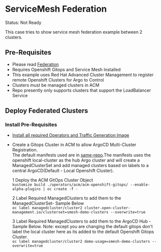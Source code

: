 # ServiceMesh Federation
Status: Not Ready  

This case tries to show service mesh federation example between 2 clusters.

## Pre-Requisites  

- Please read [Federation](https://docs.openshift.com/container-platform/4.9/service_mesh/v2x/ossm-federation.html)
- Requires Openshift Gitops and Service Mesh Installed
- This example uses Red Hat Advanced Cluster Management to register remote Openshift Clusters for Argo to Control  
- Clusters must be managed clusters in ACM  
- Repo presently only supports clusters that support the LoadBalancer Service

## Deploy Federated Clusters

### Install Pre-Requisites

- [Install all required Operators and Traffic Generation Image](https://github.com/sa-ne/servicemesh-demos#status---working-but-no-checks-for-pre-requisites-yet-commands-might-have-to-be-run-multiple-times)
  
- Create a Gitops Cluster in ACM to allow ArgoCD Multi-Cluster Registration.  
  The default manifests used are in [same-repo](https://github.com/sa-ne/servicemesh-demos/tree/main/operators/acm/argo-deployables).The manifests uses the openshift local-cluster as the hub Argo cluster and will create a ManagedClusterSet and add managed clusters based on labels to a central ArgoCD(Default - Local Openshift Cluster).

  1 Deploy the ACM GitOps Cluster Object  
    ```kustomize build ./operators/acm/acm-openshift-gitops/ --enable-alpha-plugins | oc create -f -```

  2 Label Required ManagedClusters to add them to the ManagedClusterSet- Sample Below  
  ```oc label managedcluster/cluster2 cluster.open-cluster-management.io/clusterset=smesh-demo-clusters --overwrite=true```
  
  3 Label Required ManagedClusters to add them to the ArgoCD Hub - Sample Below. Note: except you are changing the default gitops don't label the local cluster here as its added to the default Openshift Gitops Cluster.  
  ```oc label managedcluster/cluster2 demo-usage=smesh-demo-clusters --overwrite=true```

